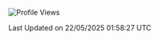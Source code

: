 <!--START_SECTION:waka-->
![Profile Views](http://img.shields.io/badge/Profile%20Views-0-blue)


 Last Updated on 22/05/2025 01:58:27 UTC
<!--END_SECTION:waka-->
